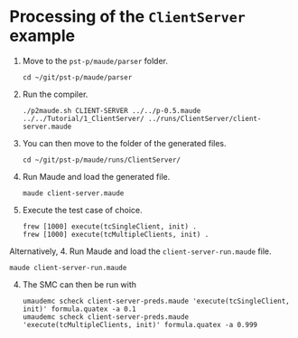 # Processing of the `ClientServer` example

1. Move to the `pst-p/maude/parser` folder.
   ~~~~
   cd ~/git/pst-p/maude/parser
   ~~~~
2. Run the compiler.
   ~~~~
   ./p2maude.sh CLIENT-SERVER ../../p-0.5.maude ../../Tutorial/1_ClientServer/ ../runs/ClientServer/client-server.maude
   ~~~~
3. You can then move to the folder of the generated files.
   ~~~~
   cd ~/git/pst-p/maude/runs/ClientServer/
   ~~~~
4. Run Maude and load the generated file. 
   ~~~~
   maude client-server.maude 
   ~~~~
5. Execute the test case of choice. 
   ~~~~
   frew [1000] execute(tcSingleClient, init) .
   frew [1000] execute(tcMultipleClients, init) .
   ~~~~

Alternatively, 
4. Run Maude and load the `client-server-run.maude` file. 
   ~~~~
   maude client-server-run.maude 
   ~~~~

4. The SMC can then be run with
   ~~~~
   umaudemc scheck client-server-preds.maude 'execute(tcSingleClient, init)' formula.quatex -a 0.1
   umaudemc scheck client-server-preds.maude 'execute(tcMultipleClients, init)' formula.quatex -a 0.999
   ~~~~
